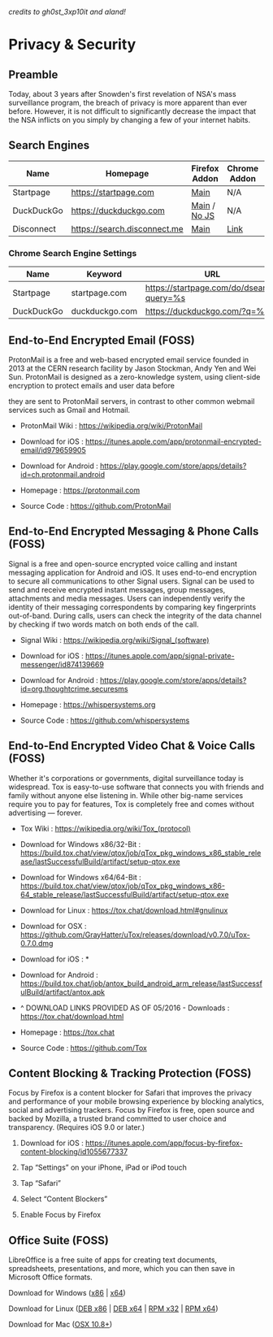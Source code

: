 *credits to gh0st_3xp10it and aland!*

# Privacy & Security

## Preamble

Today, about 3 years after Snowden's first revelation of NSA's mass surveillance program, the breach of privacy is more apparent than ever before. However, it is not difficult to significantly decrease the impact that the NSA inflicts on you simply by changing a few of your internet habits.

## Search Engines

| Name       | Homepage                     | Firefox Addon                                                                   | Chrome Addon | Privacy Policy |
|------------|------------------------------|---------------------------------------------------------------------------------|-----|----------------|
| Startpage  | https://startpage.com        | [Main](https://addons.mozilla.org/firefox/addon/startpage-https-privacy-search) | N/A | [Link](https://startpage.com/eng/privacy-policy.html)
| DuckDuckGo | https://duckduckgo.com       | [Main](https://addons.mozilla.org/firefox/addon/duckduckgo-ssl) / [No JS](https://addons.mozilla.org/firefox/addon/duckduckgo-html) | N/A | [Link](https://duckduckgo.com/privacy)
| Disconnect | https://search.disconnect.me | [Main](https://addons.mozilla.org/addon/disconnect?src=external-product-icon) | [Link](https://chrome.google.com/webstore/detail/disconnect-search/hmobfennjmjnkdbklhcnnfbhfibedgkk?hl=en) | [Link](https://disconnect.me/privacy)

### Chrome Search Engine Settings

| Name       | Keyword        | URL                                       |
|------------|----------------|-------------------------------------------|
| Startpage  | startpage.com  | https://startpage.com/do/dsearch?query=%s |
| DuckDuckGo | duckduckgo.com | https://duckduckgo.com/?q=%s              |

## End-to-End Encrypted Email (FOSS)

ProtonMail is a free and web-based encrypted email service founded in 2013 at the CERN research facility by Jason Stockman, Andy Yen and Wei Sun. ProtonMail is designed as a zero-knowledge system, using client-side encryption to protect emails and user data before

they are sent to ProtonMail servers, in contrast to other common webmail services such as Gmail and Hotmail.

- ProtonMail Wiki : https://wikipedia.org/wiki/ProtonMail

- Download for iOS : https://itunes.apple.com/app/protonmail-encrypted-email/id979659905

- Download for Android : https://play.google.com/store/apps/details?id=ch.protonmail.android

- Homepage : https://protonmail.com

- Source Code : https://github.com/ProtonMail

## End-to-End Encrypted Messaging & Phone Calls (FOSS)

Signal is a free and open-source encrypted voice calling and instant messaging application for Android and iOS. It uses end-to-end encryption to secure all communications to other Signal users. Signal can be used to send and receive encrypted instant messages, group messages, attachments and media messages. Users can independently verify the identity of their messaging correspondents by comparing key fingerprints out-of-band. During calls, users can check the integrity of the data channel by checking if two words match on both ends of the call.

- Signal Wiki : https://wikipedia.org/wiki/Signal_(software)

- Download for iOS : https://itunes.apple.com/app/signal-private-messenger/id874139669

- Download for Android : https://play.google.com/store/apps/details?id=org.thoughtcrime.securesms

- Homepage : https://whispersystems.org

- Source Code : https://github.com/whispersystems

## End-to-End Encrypted  Video Chat & Voice Calls (FOSS)

Whether it's corporations or governments, digital surveillance today is widespread. Tox is easy-to-use software that connects you with friends and family without anyone else listening in. While other big-name services require you to pay for features, Tox is completely free and comes without advertising — forever.

- Tox Wiki : https://wikipedia.org/wiki/Tox_(protocol)

- Download for Windows x86/32-Bit : https://build.tox.chat/view/qtox/job/qTox_pkg_windows_x86_stable_release/lastSuccessfulBuild/artifact/setup-qtox.exe

- Download for Windows x64/64-Bit : https://build.tox.chat/view/qtox/job/qTox_pkg_windows_x86-64_stable_release/lastSuccessfulBuild/artifact/setup-qtox.exe

- Download for Linux : https://tox.chat/download.html#gnulinux

- Download for OSX : https://github.com/GrayHatter/uTox/releases/download/v0.7.0/uTox-0.7.0.dmg

- Download for iOS : *

- Download for Android : https://build.tox.chat/job/antox_build_android_arm_release/lastSuccessfulBuild/artifact/antox.apk

- ^ DOWNLOAD LINKS PROVIDED AS OF 05/2016 - Downloads : https://tox.chat/download.html

- Homepage : https://tox.chat

- Source Code : https://github.com/Tox

## Content Blocking & Tracking Protection (FOSS)

Focus by Firefox is a content blocker for Safari that improves the privacy and performance of your mobile browsing experience by blocking analytics, social and advertising trackers. Focus by Firefox is free, open source and backed by Mozilla, a trusted brand committed to user choice and transparency. (Requires iOS 9.0 or later.)

1. Download for iOS : https://itunes.apple.com/app/focus-by-firefox-content-blocking/id1055677337

2. Tap “Settings” on your iPhone, iPad or iPod touch

3. Tap “Safari”

4. Select “Content Blockers”

5. Enable Focus by Firefox

## Office Suite (FOSS)

LibreOffice is a free suite of apps for creating text documents, spreadsheets, presentations, and more, which you can then save in Microsoft Office formats.

Download for Windows ([x86](https://www.libreoffice.org/download/libreoffice-fresh/?type=win-x86) | [x64](https://www.libreoffice.org/download/libreoffice-fresh/?type=win-x86_64))

Download for Linux ([DEB x86](https://www.libreoffice.org/download/libreoffice-fresh/?type=deb-x86) | [DEB x64](https://www.libreoffice.org/download/libreoffice-fresh/?type=deb-x86_64) |
[RPM x32](https://www.libreoffice.org/download/libreoffice-fresh/?type=rpm-x86) | [RPM x64](https://www.libreoffice.org/download/libreoffice-fresh/?type=rpm-x86_64))

Download for Mac ([OSX 10.8+](https://www.libreoffice.org/download/libreoffice-fresh/?type=mac-x86_64))
